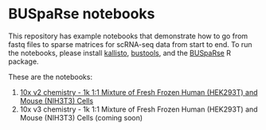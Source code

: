 # BUSpaRse notebooks

This repository has example notebooks that demonstrate how to go from fastq files to sparse matrices for scRNA-seq data from start to end. To run the notebooks, please install [kallisto](https://pachterlab.github.io/kallisto/starting), [bustools](https://github.com/BUStools/bustools), and the [BUSpaRse](https://github.com/lambdamoses/BUSpaRse) R package. 

These are the notebooks:

1. [10x v2 chemistry - 1k 1:1 Mixture of Fresh Frozen Human (HEK293T) and Mouse (NIH3T3) Cells](https://lambdamoses.github.io/BUSpaRse_notebooks/10xv2.html)
2. 10x v3 chemistry - 1k 1:1 Mixture of Fresh Frozen Human (HEK293T) and Mouse (NIH3T3) Cells (coming soon)
